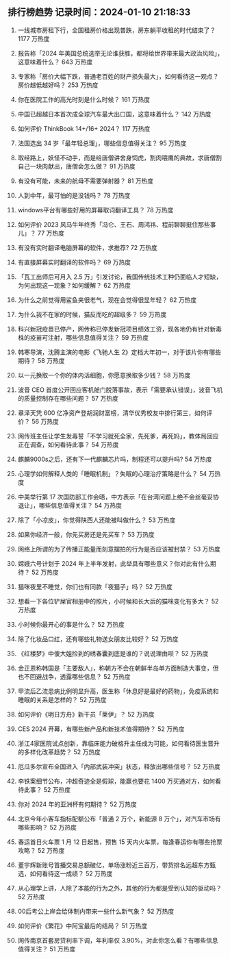 
## 排行榜趋势 记录时间：2024-01-10 21:18:33
  
  1. 一线城市房租下行，全国租房价格出现普跌，房东躺平收租的时代结束了？ 1177 万热度
    
  2. 报告称「2024 年美国总统选举无论谁获胜，都将给世界带来最大政治风险」，这意味着什么？ 643 万热度
    
  3. 专家称「房价大幅下跌，普通老百姓的财产损失最大」，如何看待这一观点？房价越低越好吗？ 253 万热度
    
  4. 你在医院工作的高光时刻是什么时候？ 161 万热度
    
  5. 中国已超越日本首次成全球汽车最大出口国，这意味着什么？ 142 万热度
    
  6. 如何评价 ThinkBook  14+/16+ 2024？ 117 万热度
    
  7. 法国选出 34 岁「最年轻总理」，哪些信息值得关注？ 95 万热度
    
  8. 取经路上，妖怪不动手，而是给唐僧讲舍身饲虎，割肉喂鹰的典故，求唐僧割自己一块肉献出，唐僧会怎么做？ 91 万热度
    
  9. 有没有可能，未来的航母不需要弹射器？ 81 万热度
    
  10. 人到中年，最可怕的是没钱吗？ 78 万热度
    
  11. windows平台有哪些好用的屏幕取词翻译工具？ 78 万热度
    
  12. 如何评价 2023 风马牛年终秀「冯仑、王石、周鸿祎、程前聊聊挺住那些事儿」？ 77 万热度
    
  13. 有没有实时翻译电脑屏幕的软件，求推荐? 72 万热度
    
  14. 有直接屏幕实时翻译的软件吗？ 69 万热度
    
  15. 「瓦工出师后可月入 2.5 万」引发讨论，我国传统技术工种仍面临人才短缺，为何出现这一现象？如何缓解？ 62 万热度
    
  16. 为什么之前觉得用鲨鱼夹很老气，现在会觉得很显年轻？ 62 万热度
    
  17. 为什么我不在家的时候，猫反而吃的超级多？ 59 万热度
    
  18. 科兴新冠疫苗已停产，网传称已停发新冠项目绩效工资，现各地仍有针对新毒株的疫苗可注射，哪些信息值得关注？ 59 万热度
    
  19. 韩寒导演，沈腾主演的电影《飞驰人生 2》定档大年初一，对于该片你有哪些期待？ 58 万热度
    
  20. 以一元换取一个你的体内活细胞，你愿意换取多少钱？ 58 万热度
    
  21. 波音 CEO 首度公开回应客机舱门脱落事故，表示「需要承认错误」，波音飞机的质量控制存在哪些问题？ 57 万热度
    
  22. 章泽天凭 600 亿净资产登胡润财富榜，清华优秀校友中排行第三，如何评价？ 56 万热度
    
  23. 网传班主任让学生发毒誓「不学习就死全家，先死爹，再死妈」，教体局回应正在调查，如何看待此事？ 54 万热度
    
  24. 麒麟9000s之后，还有下一代麒麟芯片吗，制程还可以提升吗? 54 万热度
    
  25. 心理学如何解释人类的「睡眠机制」？失眠的心理治疗策略是什么？ 54 万热度
    
  26. 中美举行第 17 次国防部工作会晤，中方表示「在台湾问题上绝不会丝毫妥协退让」，哪些信息值得关注？ 54 万热度
    
  27. 除了「小凉皮」，你觉得陕西人还能被叫做什么？ 53 万热度
    
  28. 如果你经济一般，你先买房还是先买车？ 53 万热度
    
  29. 网络上所谓的为了传播正能量而刻意摆拍的行为是否应该被封禁？ 53 万热度
    
  30. 嫦娥六号计划于 2024 年上半年发射，此举具有哪些意义？你对此有什么期待？ 52 万热度
    
  31. 猫咪夜里不睡觉，你们也有同款「夜猫子」吗？ 52 万热度
    
  32. 想看一下各位铲屎官相册中的照片，小时候和长大后的猫咪变化有多大？ 52 万热度
    
  33. 小时候你最开心的事是什么？ 52 万热度
    
  34. 除了化妆品口红，还有哪些礼物送女朋友比较好？ 52 万热度
    
  35. 《红楼梦》中傻大姐捡到的绣春囊到底是谁的？说说理由呗？ 52 万热度
    
  36. 金正恩称韩国是「主要敌人」，称朝方不会在朝鲜半岛单方面制造大事变，但也不回避战争，透露哪些信息？ 52 万热度
    
  37. 甲流后乙流患病比例明显升高，医生称「休息好是最好的药物」，免疫系统和睡眠的关系是怎样的？ 52 万热度
    
  38. 如何评价《明日方舟》新干员「莱伊」？ 52 万热度
    
  39. CES 2024 开幕，有哪些新产品和新技术值得期待？ 52 万热度
    
  40. 浙江4家医院试点创新，靠临床能力破格升主任成为可能，如何看待医生晋升的多样化改革趋势？ 52 万热度
    
  41. 厄瓜多尔宣布全国进入「内部武装冲突」状态，释放出哪些信号？ 52 万热度
    
  42. 李铁案细节公布，冲超奇迹全是假球，能赢也要花 1400 万买通对方，如何看待此事？ 52 万热度
    
  43. 你对 2024 年的亚洲杯有何期待？ 52 万热度
    
  44. 北京今年小客车指标配额公布「普通 2 万个，新能源 8 万个」，对汽车市场有哪些影响？ 52 万热度
    
  45. 春运首日火车票 1 月 12 日起售，预售 15 天内火车票，每逢春运你有哪些抢票攻略？ 52 万热度
    
  46. 董宇辉新账号首播交易总额破亿，单场涨粉近三百万，带货排名远超东方甄选，如何看待这一成绩？ 52 万热度
    
  47. 从心理学上讲，人除了本能的行为之外，其他的行为都是受到认知的驱动吗？ 52 万热度
    
  48. 00后考公上岸会给体制内带来一些什么新气象？ 52 万热度
    
  49. 如何评价《繁花》中阿宝最后的结局？ 51 万热度
    
  50. 网传南京首套房贷利率下调，年利率仅 3.90%，对此你怎么看？有哪些信息值得关注？ 51 万热度
    